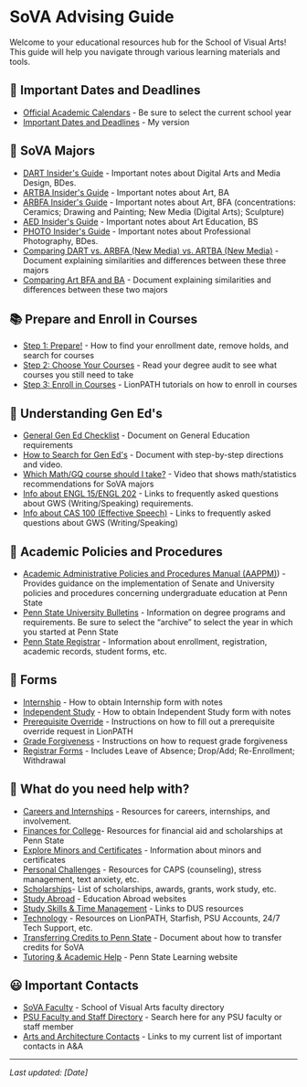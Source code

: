 # SoVA Advising Guide

Welcome to your educational resources hub for the School of Visual Arts! This guide will help you navigate through various learning materials and tools.

## 📅 Important Dates and Deadlines

- [Official Academic Calendars](https://www.registrar.psu.edu/academic-calendars/) - Be sure to select the current school year
- [Important Dates and Deadlines](https://pennstateoffice365-my.sharepoint.com/:w:/g/personal/ect113_psu_edu/EdCVJvE_sw9MpB_crNTzxKUBcCokanQQqJsa7Y0crTYN8A?e=aG7hxJ) - My version 

## 🎨 SoVA Majors

- [DART Insider's Guide](https://pennstateoffice365-my.sharepoint.com/:w:/r/personal/ect113_psu_edu/_layouts/15/Doc.aspx?sourcedoc=%7BFF7DCE72-168D-43C6-8FBD-87A510E40065%7D&file=DART%20Insider%27s%20Guide.docx&action=default&mobileredirect=true) - Important notes about Digital Arts and Media Design, BDes.
- [ARTBA Insider's Guide](https://pennstateoffice365-my.sharepoint.com/:w:/r/personal/ect113_psu_edu/_layouts/15/Doc.aspx?sourcedoc=%7B09BA1782-8483-4C09-AE26-56A1663443F7%7D&file=ARTBA%20Insider%27s%20Guide.docx&action=default&mobileredirect=true) - Important notes about Art, BA
- [ARBFA Insider's Guide](https://pennstateoffice365-my.sharepoint.com/:w:/r/personal/ect113_psu_edu/_layouts/15/Doc.aspx?sourcedoc=%7B134691B2-454C-466B-97B1-636CAFE617BF%7D&file=ARBFA%20Insider%27s%20Guide.docx&action=default&mobileredirect=true) - Important notes about Art, BFA (concentrations: Ceramics; Drawing and Painting; New Media (Digital Arts); Sculpture)
- [AED Insider's Guide](https://pennstateoffice365-my.sharepoint.com/:w:/r/personal/ect113_psu_edu/_layouts/15/Doc.aspx?sourcedoc=%7BAB6058D9-245F-4578-B14D-A81834233DDD%7D&file=AED%20Advising%20Insider%27s%20Guide.docx&action=default&mobileredirect=true) - Important notes about Art Education, BS
- [PHOTO Insider's Guide](https://pennstateoffice365-my.sharepoint.com/:w:/r/personal/ect113_psu_edu/_layouts/15/Doc.aspx?sourcedoc=%7BF030B551-F2BE-4164-9AFD-EE713D2532AB%7D&file=PHOTO%20Insider%27s%20Guide.docx&action=default&mobileredirect=true) - Important notes about Professional Photography, BDes.
- [Comparing DART vs. ARBFA (New Media) vs. ARTBA (New Media)](https://pennstateoffice365-my.sharepoint.com/:w:/r/personal/ect113_psu_edu/_layouts/15/Doc.aspx?sourcedoc=%7B2EEE641C-FD5F-405C-8766-CB15D6E7C9D2%7D&file=DART%20vs%20BFA%20vs%20BA.docx&action=default&mobileredirect=true) - Document explaining similarities and differences between these three majors
- [Comparing Art BFA and BA](https://pennstateoffice365-my.sharepoint.com/:w:/r/personal/ect113_psu_edu/_layouts/15/Doc.aspx?sourcedoc=%7B08096FDA-2D22-437D-80D2-5AA04DFCD6E6%7D&file=Comparison%20of%20the%20BA%20and%20BFA%20in%20Art.docx&action=default&mobileredirect=true) - Document explaining similarities and differences between these two majors

## 📚 Prepare and Enroll in Courses

- [Step 1: Prepare!](https://pennstateoffice365-my.sharepoint.com/:w:/g/personal/ect113_psu_edu/ES5s-5bUzt5NgpgXNNonb7UBoiFLoTdrzlIS6mbfhF97VQ?e=XswOzS) - How to find your enrollment date, remove holds, and search for courses
- [Step 2: Choose Your Courses](https://pennstateoffice365-my.sharepoint.com/:w:/g/personal/ect113_psu_edu/ESbh8xRzSJ1CtfEGwYO5H0ABu08vKwhnHIibSd-R2P3xBg?e=tmOAW0) - Read your degree audit to see what courses you still need to take
- [Step 3: Enroll in Courses](https://pennstateoffice365-my.sharepoint.com/:w:/g/personal/ect113_psu_edu/EbeRG7lC6_VLqBExEXJdRl8BK7ROl9kZ3rQWxRWCsAoOow?e=elLgpA) - LionPATH tutorials on how to enroll in courses

## 📘 Understanding Gen Ed's

- [General Gen Ed Checklist](https://pennstateoffice365-my.sharepoint.com/:w:/g/personal/ect113_psu_edu/EcMvB67j6VhModdf34KeF1gBuy_YurOhW_pStFRR2Oi7JQ?e=lXrwen) - Document on General Education requirements
- [How to Search for Gen Ed's](https://pennstateoffice365-my.sharepoint.com/:w:/g/personal/ect113_psu_edu/ETpBLsIIRv9LtW3-nVo4W70BEexLsXQy3QPyiwYyojzzRQ?e=lyHkMe) - Document with step-by-step directions and video. 
- [Which Math/GQ course should I take?](https://www.youtube.com/watch?v=ZK4q6fajKmk) - Video that shows math/statistics recommendations for SoVA majors
- [Info about ENGL 15/ENGL 202](https://www.pwr.psu.edu/courses/) - Links to frequently asked questions about GWS (Writing/Speaking) requirements.
- [Info about CAS 100 (Effective Speech)](https://cas.la.psu.edu/undergraduate/cas-100-faq/) - Links to frequently asked questions about GWS (Writing/Speaking)

## 📖 Academic Policies and Procedures

- [Academic Administrative Policies and Procedures Manual (AAPPM)](https://aappm.psu.edu/)) - Provides guidance on the implementation of Senate and University policies and procedures concerning undergraduate education at Penn State
- [Penn State University Bulletins](https://bulletins.psu.edu/) - Information on degree programs and requirements. Be sure to select the “archive” to select the year in which you started at Penn State
- [Penn State Registrar](https://registrar.psu.edu/) - Information about enrollment, registration, academic records, student forms, etc.

## 📝 Forms

- [Internship](https://pennstateoffice365-my.sharepoint.com/:w:/g/personal/ect113_psu_edu/EaUQtmKfQJ9DlHvKCrankzoB0O8q8Exlhf-0B4FcXVzMcQ?e=IpCEgc) - How to obtain Internship form with notes
- [Independent Study](https://pennstateoffice365-my.sharepoint.com/:w:/g/personal/ect113_psu_edu/ERzHyXWdQrlCjoxFxzCWHhQBsmx9pjRnU2sRjhEetSfJaA?e=qR6xBQ) - How to obtain Independent Study form with notes
- [Prerequisite Override](https://pennstateoffice365-my.sharepoint.com/:w:/g/personal/ect113_psu_edu/EWLew8QYq_FGmZbi059XF7UBXbqf6tY2nAIVTwWW1Wvc1A?e=KeMHkj) - Instructions on how to fill out a prerequisite override request in LionPATH
- [Grade Forgiveness](https://www.registrar.psu.edu/grades/grade-forgiveness.cfm) - Instructions on how to request grade forgiveness
- [Registrar Forms](https://www.registrar.psu.edu/student-forms/) - Includes Leave of Absence; Drop/Add; Re-Enrollment; Withdrawal

## 🌼 What do you need help with?

- [Careers and Internships](https://pennstateoffice365-my.sharepoint.com/:w:/g/personal/ect113_psu_edu/EXM3C-W4smRBu7uNeF5jYOgBTbSoPA1-asS9g0At4GJw0Q?e=e9b6Zv) - Resources for careers, internships, and involvement.
- [Finances for College](https://dus.psu.edu/dusuccess/finances-college)- Resources for financial aid and scholarships at Penn State
- [Explore Minors and Certificates](https://pennstateoffice365-my.sharepoint.com/:w:/g/personal/ect113_psu_edu/EZFTGh_FJx5KsGu5fMZbSy8BILTAKDyQBvPPIv-jrZuogw?e=C3q7iO) - Information about minors and certificates
- [Personal Challenges](https://dus.psu.edu/dusuccess/personal-issues) - Resources for CAPS (counseling), stress management, text anxiety, etc.
- [Scholarships](https://pennstateoffice365-my.sharepoint.com/:w:/g/personal/ect113_psu_edu/ETpElDx--dpAg_JE3m6JJHcB30ENY6hyZyaO40D_DMEkqw?e=4zo57z)- List of scholarships, awards, grants, work study, etc. 
- [Study Abroad](https://pennstateoffice365-my.sharepoint.com/:w:/g/personal/ect113_psu_edu/EWmzu4u-jAxFjzHkRirvenQB1x6UUE1ad_h3qUZ2nzoJQw?e=CotByT) - Education Abroad websites
- [Study Skills & Time Management](https://dus.psu.edu/dusuccess/study-skills-time-management) - Links to DUS resources
- [Technology](https://dus.psu.edu/dusuccess/technology) - Resources on LionPATH, Starfish, PSU Accounts, 24/7 Tech Support, etc. 
- [Transferring Credits to Penn State](https://pennstateoffice365-my.sharepoint.com/:w:/g/personal/ect113_psu_edu/Ec39KnMbLyJCuP--EppN028B4yiU5HJ-EzoTv1lh3_9Rag?e=zUY5Gt) - Document about how to transfer credits for SoVA
- [Tutoring & Academic Help](https://pennstatelearning.psu.edu/) - Penn State Learning website

## 😃 Important Contacts

- [SoVA Faculty](https://arts.psu.edu/directory/faculty?entryId=362897&componentId=362899&category%5Bschool-unit%5D=school-of-visual-arts&search=#channel-listing-362899) - School of Visual Arts faculty directory
- [PSU Faculty and Staff Directory](https://directory.psu.edu/) - Search here for any PSU faculty or staff member
- [Arts and Architecture Contacts](https://pennstateoffice365-my.sharepoint.com/:w:/g/personal/ect113_psu_edu/EUUTV2UiiEJJmUEgmSCfMvwBlNW8lqbGzepzw61-_bG8Wg?e=ARa9BM) - Links to my current list of important contacts in A&A

  
---

*Last updated: [Date]*